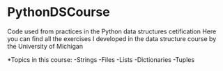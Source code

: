 # PythonDSCourse
Code used from practices in the Python data structures cetification 
Here you can find all the exercises I developed in the data structure course by the University of Michigan

*Topics in this course:
-Strings
-Files 
-Lists
-Dictionaries
-Tuples


 
